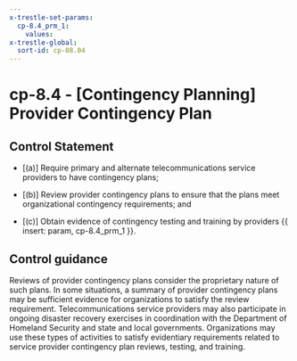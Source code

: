 ```yaml
---
x-trestle-set-params:
  cp-8.4_prm_1:
    values:
x-trestle-global:
  sort-id: cp-08.04
---
```


# cp-8.4 - \[Contingency Planning\] Provider Contingency Plan

## Control Statement

- \[(a)\] Require primary and alternate telecommunications service providers to have contingency plans;

- \[(b)\] Review provider contingency plans to ensure that the plans meet organizational contingency requirements; and

- \[(c)\] Obtain evidence of contingency testing and training by providers {{ insert: param, cp-8.4_prm_1 }}.

## Control guidance

Reviews of provider contingency plans consider the proprietary nature of such plans. In some situations, a summary of provider contingency plans may be sufficient evidence for organizations to satisfy the review requirement. Telecommunications service providers may also participate in ongoing disaster recovery exercises in coordination with the Department of Homeland Security and state and local governments. Organizations may use these types of activities to satisfy evidentiary requirements related to service provider contingency plan reviews, testing, and training.
